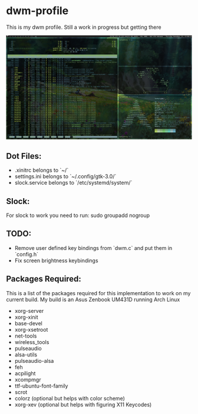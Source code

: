 # dwm-profile

This is my dwm profile. Still a work in progress but getting there

<img src="Preview.png">

## Dot Files:
<ul>
<li> .xinitrc belongs to `~/`
<li> settings.ini belongs to `~/.config/gtk-3.0/`
<li> slock.service belongs to `/etc/systemd/system/`
</ul>

## Slock:
For slock to work you need to run: sudo groupadd nogroup

## TODO:
<ul>
<li> Remove user defined key bindings from `dwm.c` and put them in `config.h`
<li> Fix screen brightness keybindings
</ul>

## Packages Required:
This is a list of the packages required for this implementation to work on my current build.
My build is an Asus Zenbook UM431D running Arch Linux

<ul>
<li> xorg-server
<li> xorg-xinit
<li> base-devel
<li> xorg-xsetroot
<li> net-tools
<li> wireless_tools
<li> pulseaudio
<li> alsa-utils
<li> pulseaudio-alsa
<li> feh
<li> acpilight
<li> xcompmgr
<li> ttf-ubuntu-font-family
<li> scrot
<li> colorz (optional but helps with color scheme)
<li> xorg-xev (optional but helps with figuring X11 Keycodes)
</ul>
